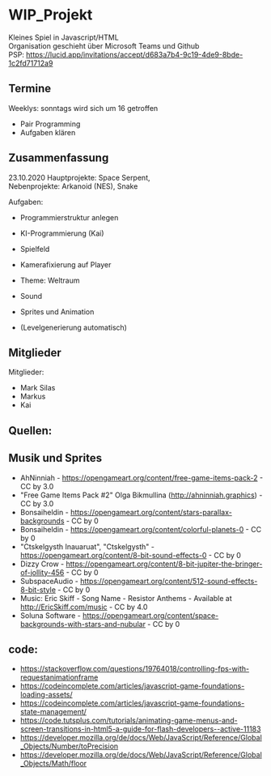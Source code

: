 # WIP_Projekt
Kleines Spiel in Javascript/HTML <br/>
Organisation geschieht über Microsoft Teams und Github <br/>
PSP: https://lucid.app/invitations/accept/d683a7b4-9c19-4de9-8bde-1c2fd71712a9
<br/>

## Termine
Weeklys: sonntags wird sich um 16 getroffen <br/>
- Pair Programming <br/>
- Aufgaben klären <br/>

## Zusammenfassung


23.10.2020
Hauptprojekte: Space Serpent, <br/>
Nebenprojekte: Arkanoid (NES), Snake <br/>

Aufgaben: 
- Programmierstruktur anlegen 
- KI-Programmierung (Kai)
- Spielfeld 
- Kamerafixierung auf Player
- Theme: Weltraum
- Sound 
- Sprites und Animation 

- (Levelgenerierung automatisch)


## Mitglieder
Mitglieder: 
- Mark Silas
- Markus 
- Kai

## Quellen:

## Musik und Sprites
- AhNinniah - https://opengameart.org/content/free-game-items-pack-2 - CC by 3.0
- "Free Game Items Pack #2" Olga Bikmullina (http://ahninniah.graphics) - CC by 3.0
- Bonsaiheldin - https://opengameart.org/content/stars-parallax-backgrounds - CC by 0
- Bonsaiheldin - https://opengameart.org/content/colorful-planets-0 - CC by 0
- "Ctskelgysth Inauaruat", "Ctskelgysth" - https://opengameart.org/content/8-bit-sound-effects-0 - CC by 0
- Dizzy Crow - https://opengameart.org/content/8-bit-jupiter-the-bringer-of-jollity-456 - CC by 0
- SubspaceAudio - https://opengameart.org/content/512-sound-effects-8-bit-style - CC by 0
- Music: Eric Skiff - Song Name - Resistor Anthems - Available at http://EricSkiff.com/music - CC by 4.0
- Soluna Software - https://opengameart.org/content/space-backgrounds-with-stars-and-nubular - CC by 0

## code:
- https://stackoverflow.com/questions/19764018/controlling-fps-with-requestanimationframe
- https://codeincomplete.com/articles/javascript-game-foundations-loading-assets/
- https://codeincomplete.com/articles/javascript-game-foundations-state-management/
- https://code.tutsplus.com/tutorials/animating-game-menus-and-screen-transitions-in-html5-a-guide-for-flash-developers--active-11183
- https://developer.mozilla.org/de/docs/Web/JavaScript/Reference/Global_Objects/Number/toPrecision
- https://developer.mozilla.org/de/docs/Web/JavaScript/Reference/Global_Objects/Math/floor

